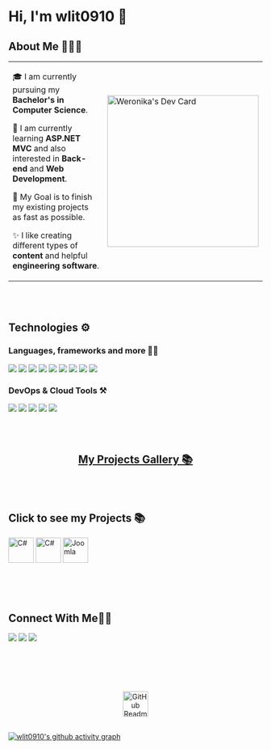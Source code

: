 # Hi, I'm wlit0910 👋

## About Me 🧑🏼‍💻

<table>
  <tr>
    <td valign="center">
      
🎓 I am currently pursuing my **Bachelor's in Computer Science**.

🌱 I am currently learning **ASP.NET MVC** and also interested in **Back-end** and **Web Development**.

🎯 My Goal is to finish my existing projects as fast as possible.

✨ I like creating different types of **content** and helpful **engineering software**.
     
  <td>
    <a href="https://app.daily.dev/wlit0910"><img src="https://api.daily.dev/devcards/6f61d8c1babf455f8ee2ed5a2b58bab4.png?r=55a" width="300" alt="Weronika's Dev Card"/></a>
    <!--
      <a href="https://github.com/wlit0910/"><img src="https://github.com/wlit0910/wlit0910/blob/main/github-header-image.png" width="170" alt="wlit0910 header image"/></a>-->
    </td>
    
  </tr>
  </table>

<br>
<br>

## Technologies ⚙️

### Languages, frameworks and more ✍🏼

<img src="https://img.shields.io/badge/C%23-239120?style=for-the-badge&logo=c-sharp&logoColor=white"/> <img src="https://img.shields.io/badge/.NET-512BD4.svg?style=for-the-badge&logo=dotnet&logoColor=white"/> <img src="https://img.shields.io/badge/-ASP.NET-blue?style=for-the-badge&logo=.Net&logoColor=white"/> <img src="https://img.shields.io/badge/html5-%23E34F26.svg?style=for-the-badge&logo=html5&logoColor=white"/> <img src="https://img.shields.io/badge/css3-%231572B6.svg?style=for-the-badge&logo=css3&logoColor=white"/> <img src="https://img.shields.io/badge/JavaScript-F7DF1E?style=for-the-badge&logo=javascript&logoColor=black"/> <img src="https://img.shields.io/badge/bootstrap-%238511FA.svg?style=for-the-badge&logo=bootstrap&logoColor=white"/> <img src="https://img.shields.io/badge/WordPress-21759B.svg?style=for-the-badge&logo=WordPress&logoColor=white"/> <img src="https://img.shields.io/badge/Joomla-5091CD.svg?style=for-the-badge&logo=Joomla&logoColor=white"/> 
<!-- <img src="https://img.shields.io/badge/Java-ED8B00?style=for-the-badge&logo=java&logoColor=white"/> <img src="https://img.shields.io/badge/Kotlin-7F52FF.svg?style=for-the-badge&logo=Kotlin&logoColor=white"/> <img src="https://img.shields.io/badge/Python-3776AB.svg?style=for-the-badge&logo=Python&logoColor=white"/> <img src="https://img.shields.io/badge/Jupyter-F37626.svg?style=for-the-badge&logo=Jupyter&logoColor=white"/>
<img src="https://img.shields.io/badge/Drupal-0678BE.svg?style=for-the-badge&logo=Drupal&logoColor=white"/>
-->



### DevOps & Cloud Tools ⚒️

<img src="https://img.shields.io/badge/Visual%20Studio-5C2D91.svg?style=for-the-badge&logo=Visual-Studio&logoColor=white"/> <img src="https://img.shields.io/badge/Visual%20Studio%20Code-007ACC.svg?style=for-the-badge&logo=Visual-Studio-Code&logoColor=white"/> <img src="https://img.shields.io/badge/Git-F05032.svg?style=for-the-badge&logo=Git&logoColor=white"/> <img src="https://img.shields.io/badge/GitHub-181717.svg?style=for-the-badge&logo=GitHub&logoColor=white"/> <img src="https://img.shields.io/badge/Jira-0052CC.svg?style=for-the-badge&logo=Jira&logoColor=white"/>
<!--
<img src="https://img.shields.io/badge/IntelliJ%20IDEA-000000.svg?style=for-the-badge&logo=IntelliJ-IDEA&logoColor=white"/> <img src="https://img.shields.io/badge/PyCharm-000000.svg?style=for-the-badge&logo=PyCharm&logoColor=white"/>
<img src="https://img.shields.io/badge/Atlassian-0052CC.svg?style=for-the-badge&logo=Atlassian&logoColor=white"/> <img src="https://img.shields.io/badge/Canva-00C4CC.svg?style=for-the-badge&logo=Canva&logoColor=white"/>

[![wlitow0910's GitHub stats](https://github-readme-stats.vercel.app/api?username=wlit0910)](https://github.com/anuraghazra/github-readme-stats)
-->
<br>
<br>

### <h2 align="center">[My Projects Gallery 📚](link)</h2>

<br>
<br>


## Click to see my Projects 📚

<a href="https://github.com/wlit0910/Kalkulator-Inzyniera" target="_blank"> <img width="50" src="https://user-images.githubusercontent.com/25181517/121405384-444d7300-c95d-11eb-959f-913020d3bf90.png" alt="C#" title="Kalkulator Inżyniera"/></a> 
<a href="https://github.com/wlit0910/Health-Center" target="_blank"> <img width="50" src="https://user-images.githubusercontent.com/25181517/121405384-444d7300-c95d-11eb-959f-913020d3bf90.png" alt="C#" title="Health Center ASP.NET"/></a>
<a href="https://github.com/wlit0910/Joomla4_Centrum-Zdrowia" target="_blank"> <img width="50" src="https://user-images.githubusercontent.com/25181517/183911547-990692bc-8411-4878-99a0-43506cdb69cf.png" alt="Joomla" title="Centrum Zdrowia Joomla"/></a> 
<!--
<a href="" target="_blank"> <img width="50" src="https://user-images.githubusercontent.com/25181517/121405754-b4f48f80-c95d-11eb-8893-fc325bde617f.png" alt="DotNetCore" title="DotNetCore"/></a>
<a href="" target="_blank"> <img width="50" src="https://user-images.githubusercontent.com/25181517/192158957-b1256181-356c-46a3-beb9-487af08a6266.png" alt="Wordpress" title="Wordpress"/></a>
<a href="" target="_blank"> <img width="50" src="https://user-images.githubusercontent.com/25181517/192108895-20dc3343-43e3-4a54-a90e-13a4abbc57b9.png" alt="Android Studio" title="Android Studio"/></a> 
<a href="" target="_blank"><img width="60" src="https://user-images.githubusercontent.com/25181517/117201156-9a724800-adec-11eb-9a9d-3cd0f67da4bc.png" alt="Java" title="Java"/></a> 
<a href="" target="_blank"><img width="40" src="https://user-images.githubusercontent.com/25181517/185062810-7ee0c3d2-17f2-4a98-9d8a-a9576947692b.png" alt="Kotlin" title="Kotlin"/></a> 
-->
<br>
<br>
<br>

## Connect With Me👋🏼

<p align="left">  
<a href="" target="blank"><img src="https://img.shields.io/badge/LinkedIn-0A66C2.svg?style=for-the-badge&logo=LinkedIn&logoColor=white"/></a>
<a href="" target="blank"><img src="https://img.shields.io/badge/Gmail-D14836?style=for-the-badge&logo=gmail&logoColor=white"/></a>
<a href="" target="blank"><img src="https://img.shields.io/badge/Facebook-1877F2?style=for-the-badge&logo=facebook&logoColor=white"/></a>
</p>

<br>
<br>
<br>
<br>
<p align="center">
<img width="50px" src="https://res.cloudinary.com/anuraghazra/image/upload/v1594908242/logo_ccswme.svg" align="center" alt="GitHub Readme Stats" />
<br>
<br>
<!-- ![Top Langs](https://github-readme-stats.vercel.app/api/top-langs/?username=wlit0910&layout=compact&theme=midnight-purple&card_width=400px)<br>
[![Readme Card](https://github-readme-stats.vercel.app/api/pin/?username=wlit0910&repo=wlit0910&show_owner=true&layout=compact&theme=midnight-purple)](https://github.com/wlit0910/wlit0910)<br>
[![wlit0910's WakaTime stats](https://github-readme-stats.vercel.app/api/wakatime?username=ffflabs)](https://github.com/wlit0910/github-readme-stats) -->

[![wlit0910's github activity graph](https://github-readme-activity-graph.vercel.app/graph?username=wlit0910&theme=nightowl)](https://github.com/ashutosh00710/github-readme-activity-graph)
</p>
